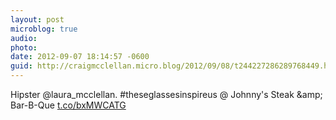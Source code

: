 ```yaml
---
layout: post
microblog: true
audio: 
photo: 
date: 2012-09-07 18:14:57 -0600
guid: http://craigmcclellan.micro.blog/2012/09/08/t244227286289768449.html
---
```

Hipster @laura_mcclellan. #theseglassesinspireus  @ Johnny's Steak &amp;amp; Bar-B-Que [t.co/bxMWCATG](http://t.co/bxMWCATG)
